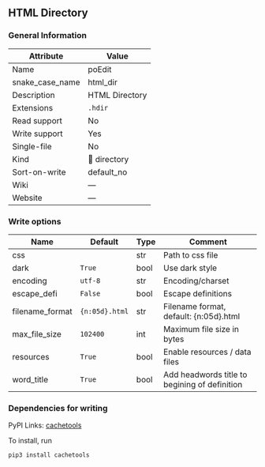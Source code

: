 ## HTML Directory

### General Information

| Attribute       | Value          |
| --------------- | -------------- |
| Name            | poEdit         |
| snake_case_name | html_dir       |
| Description     | HTML Directory |
| Extensions      | `.hdir`        |
| Read support    | No             |
| Write support   | Yes            |
| Single-file     | No             |
| Kind            | 📁 directory    |
| Sort-on-write   | default_no     |
| Wiki            | ―              |
| Website         | ―              |

### Write options

| Name            | Default        | Type | Comment                                       |
| --------------- | -------------- | ---- | --------------------------------------------- |
| css             |                | str  | Path to css file                              |
| dark            | `True`         | bool | Use dark style                                |
| encoding        | `utf-8`        | str  | Encoding/charset                              |
| escape_defi     | `False`        | bool | Escape definitions                            |
| filename_format | `{n:05d}.html` | str  | Filename format, default: {n:05d}.html        |
| max_file_size   | `102400`       | int  | Maximum file size in bytes                    |
| resources       | `True`         | bool | Enable resources / data files                 |
| word_title      | `True`         | bool | Add headwords title to begining of definition |


### Dependencies for writing

PyPI Links: [cachetools](https://pypi.org/project/cachetools)

To install, run
```
pip3 install cachetools
```


